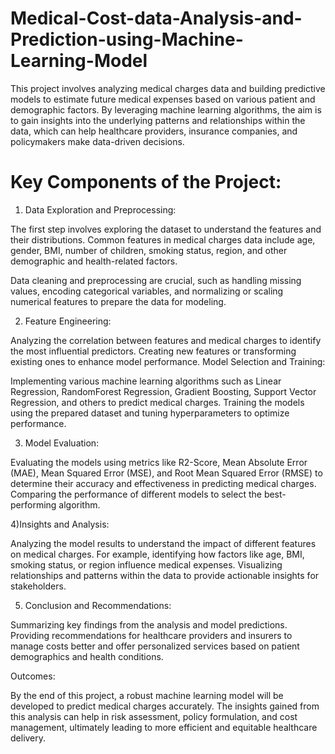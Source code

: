 # Medical-Cost-data-Analysis-and-Prediction-using-Machine-Learning-Model
This project involves analyzing medical charges data and building predictive models to estimate future medical expenses based on various patient and demographic factors. By leveraging machine learning algorithms, the aim is to gain insights into the underlying patterns and relationships within the data, which can help healthcare providers, insurance companies, and policymakers make data-driven decisions.

# Key Components of the Project:
1) Data Exploration and Preprocessing:

The first step involves exploring the dataset to understand the features and their distributions. Common features in medical charges data include age, gender, BMI, number of children, smoking status, region, and other demographic and health-related factors.

Data cleaning and preprocessing are crucial, such as handling missing values, encoding categorical variables, and normalizing or scaling numerical features to prepare the data for modeling.

2) Feature Engineering:

Analyzing the correlation between features and medical charges to identify the most influential predictors.
Creating new features or transforming existing ones to enhance model performance.
Model Selection and Training:

Implementing various machine learning algorithms such as Linear Regression, RandomForest Regression, Gradient Boosting, Support Vector Regression, and others to predict medical charges.
Training the models using the prepared dataset and tuning hyperparameters to optimize performance.

3) Model Evaluation:

Evaluating the models using metrics like R2-Score, Mean Absolute Error (MAE), Mean Squared Error (MSE), and Root Mean Squared Error (RMSE) to determine their accuracy and effectiveness in predicting medical charges.
Comparing the performance of different models to select the best-performing algorithm.

4)Insights and Analysis:

Analyzing the model results to understand the impact of different features on medical charges. For example, identifying how factors like age, BMI, smoking status, or region influence medical expenses.
Visualizing relationships and patterns within the data to provide actionable insights for stakeholders.

5) Conclusion and Recommendations:

Summarizing key findings from the analysis and model predictions.
Providing recommendations for healthcare providers and insurers to manage costs better and offer personalized services based on patient demographics and health conditions.


Outcomes:

By the end of this project, a robust machine learning model will be developed to predict medical charges accurately. The insights gained from this analysis can help in risk assessment, policy formulation, and cost management, ultimately leading to more efficient and equitable healthcare delivery.

